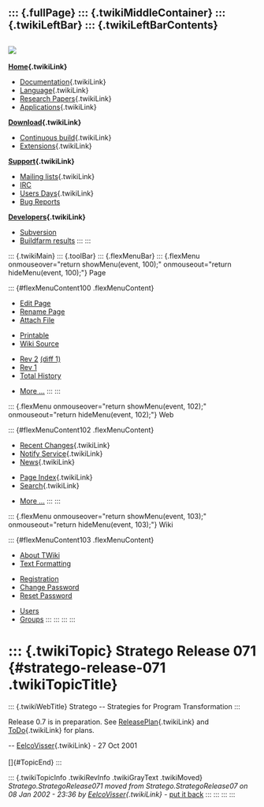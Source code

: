 ::: {.fullPage}
::: {.twikiMiddleContainer}
::: {.twikiLeftBar}
::: {.twikiLeftBarContents}
  ----------------------------------------------------------------------------------
  [![](../pub/Stratego/StrategoLogo/StrategoLogoTextlessWhite-100px.png)](WebHome)
  ----------------------------------------------------------------------------------

**[Home](WebHome){.twikiLink}**

-   [Documentation](StrategoDocumentation){.twikiLink}
-   [Language](StrategoLanguage){.twikiLink}
-   [Research Papers](StrategoPublications){.twikiLink}
-   [Applications](StrategoApplication){.twikiLink}

**[Download](StrategoDownload){.twikiLink}**

-   [Continuous build](ContinuousBuild){.twikiLink}
-   [Extensions](AdditionalPackageDownload){.twikiLink}

**[Support](StrategoSupport){.twikiLink}**

-   [Mailing lists](MailingList){.twikiLink}
-   [IRC](irc://irc.freenode.net/#stratego)
-   [Users Days](StrategoUsersDay){.twikiLink}
-   [Bug Reports](http://yellowgrass.org/project/StrategoXT)

**[Developers](StrategoDev){.twikiLink}**

-   [Subversion](https://svn.strategoxt.org/repos/StrategoXT/strategoxt/trunk)
-   [Buildfarm
    results](http://hydra.nixos.org/jobset/strategoxt/strategoxt-release/all)
:::
:::

::: {.twikiMain}
::: {.toolBar}
::: {.flexMenuBar}
::: {.flexMenu onmouseover="return showMenu(event, 100);" onmouseout="return hideMenu(event, 100);"}
Page

::: {#flexMenuContent100 .flexMenuContent}
-   [Edit
    Page](http://www.program-transformation.org/edit/Stratego/StrategoRelease071?t=1536825547)
-   [Rename
    Page](http://www.program-transformation.org/rename/Stratego/StrategoRelease071)
-   [Attach
    File](http://www.program-transformation.org/attach/Stratego/StrategoRelease071)

<!-- -->

-   [Printable](http://www.program-transformation.org/view/Stratego/StrategoRelease071?skin=print.pattern)
-   [Wiki
    Source](http://www.program-transformation.org/view/Stratego/StrategoRelease071?skin=text&raw=on&contenttype=text/plain)

<!-- -->

-   [Rev
    2](http://www.program-transformation.org/view/Stratego/StrategoRelease071?rev=1.2)
    [(diff 1)](http://www.program-transformation.org/rdiff/Stratego/StrategoRelease071?rev1=1.2&rev2=1.1)
-   [Rev
    1](http://www.program-transformation.org/view/Stratego/StrategoRelease071?rev=1.1)
-   [Total
    History](http://www.program-transformation.org/rdiff/Stratego/StrategoRelease071)

<!-- -->

-   [More
    \...](http://www.program-transformation.org/oops/Stratego/StrategoRelease071?template=oopsmore&param1=1.2&param2=1.2)
:::
:::

::: {.flexMenu onmouseover="return showMenu(event, 102);" onmouseout="return hideMenu(event, 102);"}
Web

::: {#flexMenuContent102 .flexMenuContent}
-   [Recent Changes](WebChanges){.twikiLink}
-   [Notify Service](WebNotify){.twikiLink}
-   [News](WebNews){.twikiLink}

<!-- -->

-   [Page Index](WebIndex){.twikiLink}
-   [Search](WebSearch){.twikiLink}

<!-- -->

-   [More
    \...](http://www.program-transformation.org/oops/Stratego/StrategoRelease071?template=oopsmore&param1=1.2&param2=1.2)
:::
:::

::: {.flexMenu onmouseover="return showMenu(event, 103);" onmouseout="return hideMenu(event, 103);"}
Wiki

::: {#flexMenuContent103 .flexMenuContent}
-   [About
    TWiki](http://www.program-transformation.org/view/TWiki/WebHome)
-   [Text
    Formatting](http://www.program-transformation.org/view/TWiki/TextFormattingRules)

<!-- -->

-   [Registration](http://www.program-transformation.org/view/TWiki/TWikiRegistration)
-   [Change
    Password](http://www.program-transformation.org/view/TWiki/ChangePassword)
-   [Reset
    Password](http://www.program-transformation.org/view/TWiki/ResetPassword)

<!-- -->

-   [Users](http://www.program-transformation.org/view/Main/TWikiUsers)
-   [Groups](http://www.program-transformation.org/view/Main/TWikiGroups)
:::
:::
:::
:::

::: {.twikiTopic}
Stratego Release 071 {#stratego-release-071 .twikiTopicTitle}
====================

::: {.twikiWebTitle}
Stratego \-- Strategies for Program Transformation
:::

Release 0.7 is in preparation. See
[ReleasePlan](ReleasePlan){.twikiLink} and [ToDo](ToDo){.twikiLink} for
plans.

\-- [EelcoVisser](../Main/EelcoVisser){.twikiLink} - 27 Oct 2001\
\
[]{#TopicEnd}
:::

::: {.twikiTopicInfo .twikiRevInfo .twikiGrayText .twikiMoved}
*Stratego.StrategoRelease071 moved from Stratego.StrategoRelease07 on 08
Jan 2002 - 23:36 by [EelcoVisser](../Main/EelcoVisser){.twikiLink}* -
[put it
back](http://www.program-transformation.org/rename/Stratego/StrategoRelease071?newweb=Stratego&newtopic=StrategoRelease07&confirm=on "Click to move topic back to previous location, with option to change references.")
:::
:::
:::
:::
